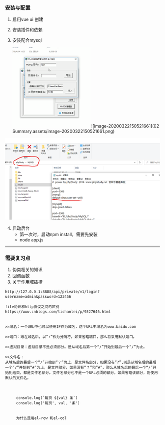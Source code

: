 ### 安装与配置

1. 启用vue ui 创建

2. 安装插件和依赖

3. 安装配合mysql

   <img src="02 Summary.assets/image-20200322150509572.png" alt="image-20200322150509572" style="zoom:50%;" />![image-20200322150521661](02 Summary.assets/image-20200322150521661.png)
   
   

<img src="02 Summary.assets/image-20200322150534413.png" alt="image-20200322150534413" style="zoom:50%;" />

4. 启动后台
   - 第一次时，启动npm install，需要先安装
   - node app.js



---



### 需要复习点



1. 伪类相关的知识
2. 回调函数
3. 关于作用域插槽









```
http://127.0.0.1:8888/api/private/v1/login?username=admin&password=123456

file协议和http协议之间的区别
https://www.cnblogs.com/lishanlei/p/9327646.html


>>域名：一个URL中也可以使用IP作为域名，这个URL中域名为www.baidu.com

>>端口：跟在域名后，以“:”作为分隔符。如果省略端口，那么将采用默认端口。

>>虚拟目录：虚拟目录不是必须部分。是从域名后第一个“/”开始到最后一个“/”为止。

>>文件名：
从域名后的最后一个“/”开始到“？”为止，是文件名部分，如果没有“?”,则是从域名后的最后一个“/”开始到“#”为止，是文件部分，如果没有“？”和“#”，那么从域名后的最后一个“/”开始到结束，都是文件名部分。文件名部分也不是一个URL必须的部分，如果省略该部分，则使用默认的文件名。



     console.log(`每页 ${val} 条`)
     console.log('每页', val, '条')


     为什么是用el-row 和el-col


```

